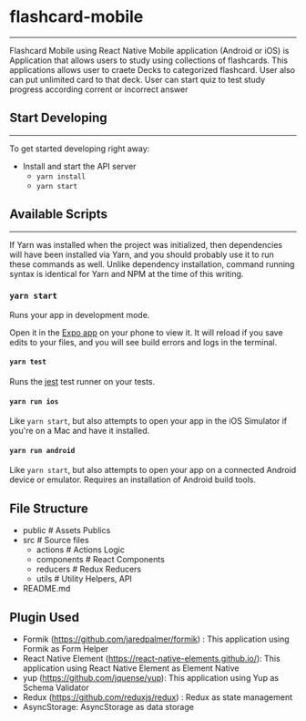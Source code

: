 # flashcard-mobile
---
Flashcard Mobile using React Native Mobile application (Android or iOS) is Application that allows users to study using collections of flashcards. This applications allows user to craete Decks to categorized flashcard. User also can put unlimited card to that deck. User can start quiz to test study progress according corrent or incorrect answer


## Start Developing
---
To get started developing right away:

* Install and start the API server
    - `yarn install`
    - `yarn start`


## Available Scripts
---
If Yarn was installed when the project was initialized, then dependencies will have been installed via Yarn, and you should probably use it to run these commands as well. Unlike dependency installation, command running syntax is identical for Yarn and NPM at the time of this writing.

### `yarn start`

Runs your app in development mode.

Open it in the [Expo app](https://expo.io) on your phone to view it. It will reload if you save edits to your files, and you will see build errors and logs in the terminal.

#### `yarn test`

Runs the [jest](https://github.com/facebook/jest) test runner on your tests.

#### `yarn run ios`

Like `yarn start`, but also attempts to open your app in the iOS Simulator if you're on a Mac and have it installed.

#### `yarn run android`

Like `yarn start`, but also attempts to open your app on a connected Android device or emulator. Requires an installation of Android build tools.


## File Structure

- public                  # Assets Publics
- src                     # Source files
    - actions             # Actions Logic
    - components          # React Components
    - reducers            # Redux Reducers
    - utils               # Utility Helpers, API
- README.md


## Plugin Used

- Formik (https://github.com/jaredpalmer/formik) : This application using Formik as Form Helper
- React Native Element (https://react-native-elements.github.io/): This application using React Native Element as Element Native
- yup (https://github.com/jquense/yup): This application using Yup as Schema Validator
- Redux (https://github.com/reduxjs/redux) : Redux as state management
- AsyncStorage: AsyncStorage as data storage